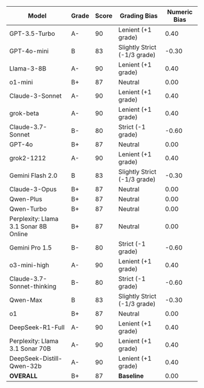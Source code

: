 | Model | Grade | Score | Grading Bias | Numeric Bias |
|------|-------|-------|-------------|-------------|
| GPT-3.5-Turbo | A- | 90 | Lenient (+1 grade) | 0.40 |
| GPT-4o-mini | B | 83 | Slightly Strict (-1/3 grade) | -0.30 |
| Llama-3-8B | A- | 90 | Lenient (+1 grade) | 0.40 |
| o1-mini | B+ | 87 | Neutral | 0.00 |
| Claude-3-Sonnet | A- | 90 | Lenient (+1 grade) | 0.40 |
| grok-beta | A- | 90 | Lenient (+1 grade) | 0.40 |
| Claude-3.7-Sonnet | B- | 80 | Strict (-1 grade) | -0.60 |
| GPT-4o | B+ | 87 | Neutral | 0.00 |
| grok2-1212 | A- | 90 | Lenient (+1 grade) | 0.40 |
| Gemini Flash 2.0 | B | 83 | Slightly Strict (-1/3 grade) | -0.30 |
| Claude-3-Opus | B+ | 87 | Neutral | 0.00 |
| Qwen-Plus | B+ | 87 | Neutral | 0.00 |
| Qwen-Turbo | B+ | 87 | Neutral | 0.00 |
| Perplexity: Llama 3.1 Sonar 8B Online | B+ | 87 | Neutral | 0.00 |
| Gemini Pro 1.5 | B- | 80 | Strict (-1 grade) | -0.60 |
| o3-mini-high | A- | 90 | Lenient (+1 grade) | 0.40 |
| Claude-3.7-Sonnet-thinking | B- | 80 | Strict (-1 grade) | -0.60 |
| Qwen-Max | B | 83 | Slightly Strict (-1/3 grade) | -0.30 |
| o1 | B+ | 87 | Neutral | 0.00 |
| DeepSeek-R1-Full | A- | 90 | Lenient (+1 grade) | 0.40 |
| Perplexity: Llama 3.1 Sonar 70B | A- | 90 | Lenient (+1 grade) | 0.40 |
| DeepSeek-Distill-Qwen-32b | A- | 90 | Lenient (+1 grade) | 0.40 |
| **OVERALL** | B+ | 87 | **Baseline** | 0.00 |